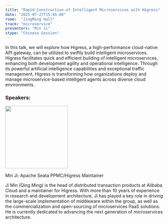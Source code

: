 ```yaml
---
title: "Rapid Construction of Intelligent Microservices with Higress"
date: "2025-07-27T15:45:00"
room:  "JingMing Hall"
track: "microservice"
presenters: "Min Ji"
stype: "Chinese Session"
---
```


In this talk, we will explore how Higress, a high-performance cloud-native API gateway, can be utilized to swiftly build intelligent microservices. Higress facilitates quick and efficient building of intelligent microservices, enhancing both development agility and operational intelligence.  Through its powerful artificial intelligence capabilities and exceptional traffic management, Higress is transforming how organizations deploy and manage microservice-based intelligent agents across diverse cloud environments.

### Speakers:


<img src="https://sessionize.com/image/ed51-400o400o1-BTDBgQinUQrS5cv8CRWb4e.jpg" width="200" /><br/>

Min Ji: Apache Seata PPMC/Higress Maintainer

Ji Min (Qing Ming) is the head of distributed transaction products at Alibaba Cloud and a maintainer for Higress. With more than 10 years of experience in research and development architecture, Ji has played a key role in driving the large-scale implementation of middleware within the group, as well as the commercialization and open-sourcing of microservices PaaS solutions. He is currently dedicated to advancing the next generation of microservices architecture.